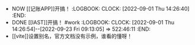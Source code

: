 - NOW [[记账APP]]开搞！
  :LOGBOOK:
  CLOCK: [2022-09-01 Thu 14:26:40]
  :END:
- DONE [[IAST]]开搞！ #work
  :LOGBOOK:
  CLOCK: [2022-09-01 Thu 14:26:54]--[2022-09-23 Fri 09:13:05] =>  522:46:11
  :END:
- [[vite]]设置别名，官方文档没有示例，谁看的懂呀！